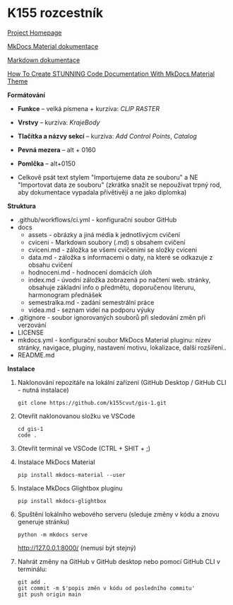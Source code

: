 # K155 rozcestník

[Project Homepage](https://k155cvut.github.io)

[MkDocs Material dokumentace](https://squidfunk.github.io/mkdocs-material/)

[Markdown dokumentace](https://www.markdownguide.org/basic-syntax/)

[How To Create STUNNING Code Documentation With MkDocs Material Theme](https://www.youtube.com/watch?v=Q-YA_dA8C20&t=767s)

**Formátování**

- **Funkce** – velká písmena + kurzíva: _CLIP RASTER_
- **Vrstvy** – kurzíva: _KrajeBody_
- **Tlačítka a názvy sekcí** – kurzíva: _Add Control Points_, _Catalog_
- **Pevná mezera** – alt + 0160
- **Pomlčka** – alt+0150

- Celkově psát text stylem "Importujeme data ze souboru" a NE "Importovat data ze souboru" (zkrátka snažit se nepoužívat trpný rod, aby dokumentace vypadala přívětivěji a ne jako diplomka)

**Struktura**

- .github/workflows/ci.yml - konfigurační soubor GitHub
- docs
  - assets - obrázky a jiná média k jednotlivýcm cvičení
  - cviceni - Markdown soubory (.md) s obsahem cvičení
  - cviceni.md - záložka se všemi cvičeními se složky cviceni
  - data.md - záložka s informacemi o daty, na které se odkazuje z obsahu cvičení
  - hodnoceni.md - hodnocení domácích úloh
  - index.md - úvodní záložka zobrazená po načtení web. stránky, obsahuje základní info o předmětu, doporučenou literuru, harmonogram přednášek
  - semestralka.md - zadání semestrální práce
  - videa.md - seznam videí na podporu výuky
- .gitignore - soubor ignorovaných souborů při sledování změn při verzování
- LICENSE
- mkdocs.yml - konfigurační soubor MkDocs Material pluginu: nízev stránky, navigace, pluginy, nastavení motivu, lokalizace, další rozšíření..
- README.md

**Instalace**

1. Naklonování repozitáře na lokální zařízení (GitHub Desktop / GitHub CLI - nutná instalace)
   ```
   git clone https://github.com/k155cvut/gis-1.git
   ```
2. Otevřít naklonovanou složku ve VSCode
   ```
   cd gis-1
   code .
   ```
3. Otevřít terminál ve VSCode (CTRL + SHIT + ;)
4. Instalace MkDocs Material
   ```
   pip install mkdocs-material --user
   ```
5. Instalace MkDocs Glightbox pluginu
   ```
   pip install mkdocs-glightbox
   ```
7. Spuštění lokálního webového serveru (sleduje změny v kódu a znovu generuje stránku)
   ```
   python -m mkdocs serve
   ```
   http://127.0.0.1:8000/ (nemusí být stejný)

8. Nahrát změny na GitHub
   v GitHub desktop nebo pomocí GitHub CLI v terminálu:
   ```
   git add .
   git commit -m $'popis změn v kódu od posledního commitu'
   git push origin main
   ```
